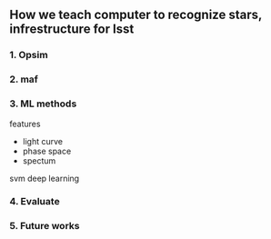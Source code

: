 ## How we teach computer to recognize stars, infrestructure for lsst

### 1. Opsim


### 2. maf


### 3. ML methods


features
- light curve
- phase space
- spectum 


svm
deep learning 

### 4. Evaluate


### 5. Future works 



